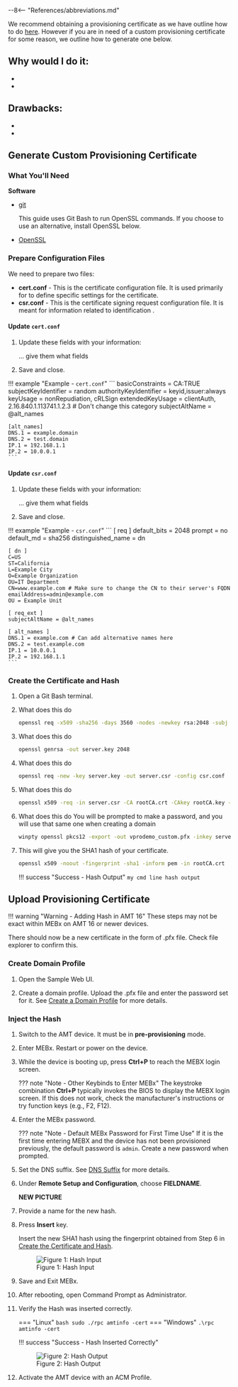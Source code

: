 --8<-- "References/abbreviations.md"
	
We recommend obtaining a provisioning certificate as we have outline how to do [here](https://open-amt-cloud-toolkit.github.io/docs/2.13/GetStarted/createProfileACM/#what-youll-need). However if you are in need of a custom provisioning certificate for some reason, we outline how to generate one below. 

Why would I do it:
-
-
-

Drawbacks:
-
-
-

## Generate Custom Provisioning Certificate 

### What You'll Need

**Software** 

- [git](https://git-scm.com/)

    This guide uses Git Bash to run OpenSSL commands. If you choose to use an alternative, install OpenSSL below.

- [OpenSSL](https://www.openssl.org/)

### Prepare Configuration Files

We need to prepare two files:

- **cert.conf** - This is the certificate configuration file. It is used primarily for to define specific settings for the certificate.
- **csr.conf** - This is the certificate signing request configuration file. It is meant for information related to identification . 

#### Update `cert.conf`

1. Update these fields with your information:

    ... give them what fields

2. Save and close.

!!! example "Example - `cert.conf`"
    ```
    basicConstraints = CA:TRUE
    subjectKeyIdentifier = random
    authorityKeyIdentifier = keyid,issuer:always
    keyUsage = nonRepudiation, cRLSign
    extendedKeyUsage = clientAuth, 2.16.840.1.113741.1.2.3 # Don't change this category 
    subjectAltName = @alt_names
    
    [alt_names]
    DNS.1 = example.domain
    DNS.2 = test.domain
    IP.1 = 192.168.1.1
    IP.2 = 10.0.0.1
    ```

#### Update `csr.conf`

1. Update these fields with your information:

    ... give them what fields

2. Save and close.

!!! example "Example - `csr.conf`"
    ```
    [ req ]
    default_bits = 2048
    prompt = no
    default_md = sha256
    distinguished_name = dn

    [ dn ]
    C=US
    ST=California
    L=Example City
    O=Example Organization
    OU=IT Department
    CN=www.example.com # Make sure to change the CN to their server's FQDN
    emailAddress=admin@example.com
    OU = Example Unit

    [ req_ext ]
    subjectAltName = @alt_names

    [ alt_names ]
    DNS.1 = example.com # Can add alternative names here 
    DNS.2 = test.example.com
    IP.1 = 10.0.0.1
    IP.2 = 192.168.1.1
    ```
### Create the Certificate and Hash 

1. Open a Git Bash terminal.

2. What does this do

    ``` bash
    openssl req -x509 -sha256 -days 3560 -nodes -newkey rsa:2048 -subj "//SKIP=skip/CN=CA Custom Root Certificate/C=US/ST=Arizona/L=Chandler" -keyout rootCA.key -out rootCA.crt
    ```

3. What does this do

    ``` bash
    openssl genrsa -out server.key 2048
    ```

4. What does this do

    ``` bash
    openssl req -new -key server.key -out server.csr -config csr.conf
    ```

5. What does this do

    ``` bash
    openssl x509 -req -in server.csr -CA rootCA.crt -CAkey rootCA.key -CAcreateserial -out server.crt -days 3650 -sha256 -extfile cert.conf
    ```

6. What does this do  You will be prompted to make a password, and you will use that same one when creating a domain

    ``` bash
    winpty openssl pkcs12 -export -out vprodemo_custom.pfx -inkey server.key -in server.crt -certfile rootCA.crt
    ```

7. This will give you the SHA1 hash of your certificate. 

    ``` bash
    openssl x509 -noout -fingerprint -sha1 -inform pem -in rootCA.crt
    ```

    !!! success "Success - Hash Output"
        ```
        my cmd line hash output
        ```

## Upload Provisioning Certificate

!!! warning "Warning - Adding Hash in AMT 16"
    These steps may not be exact within MEBx on AMT 16 or newer devices.

There should now be a new certificate in the form of .pfx file. Check file explorer to confirm this.

### Create Domain Profile

1. Open the Sample Web UI.

2. Create a domain profile. Upload the .pfx file and enter the password set for it. See [Create a Domain Profile](.././../GetStarted/createProfileACM.md#create-a-domain-profile) for more details. 

### Inject the Hash

1. Switch to the AMT device. It must be in **pre-provisioning** mode.

2. Enter MEBx. Restart or power on the device.

3. While the device is booting up, press **Ctrl+P** to reach the MEBX login screen. 

    ??? note "Note - Other Keybinds to Enter MEBx"
        The keystroke combination **Ctrl+P** typically invokes the BIOS to display the MEBX login screen. If this does not work, check the manufacturer's instructions or try function keys (e.g., F2, F12).

3. Enter the MEBx password.

    ??? note "Note - Default MEBx Password for First Time Use"
        If it is the first time entering MEBX and the device has not been provisioned previously, the default password is `admin`. Create a new password when prompted.

4. Set the DNS suffix. See [DNS Suffix](../MEBX/dnsSuffix.md) for more details. 

5. Under **Remote Setup and Configuration**, choose **FIELDNAME**.

    **NEW PICTURE**

6. Provide a name for the new hash.

7. Press **Insert** key.

    Insert the new SHA1 hash using the fingerprint obtained from Step 6 in [Create the Certificate and Hash](#create-the-certificate-and-hash). 

    <figure class="figure-image">
    <img src="..\..\..\assets\images\MEBXHASH.jpg" alt="Figure 1: Hash Input">
    <figcaption>Figure 1: Hash Input</figcaption>
    </figure>

8. Save and Exit MEBx. 

9. After rebooting, open Command Prompt as Administrator.

10. Verify the Hash was inserted correctly.

    === "Linux"
        ``` bash
        sudo ./rpc amtinfo -cert
        ```
    === "Windows"
        ```
        .\rpc amtinfo -cert
        ```

    !!! success "Success - Hash Inserted Correctly"
        <figure class="figure-image">
        <img src="..\..\..\assets\images\HASH_OUTPUT.png" alt="Figure 2: Hash Output">
        <figcaption>Figure 2: Hash Output</figcaption>
        </figure>

11. Activate the AMT device with an ACM Profile.

<br><br>